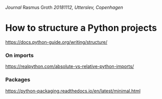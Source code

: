 *Journal*
Rasmus Groth
*20181112, Utterslev, Copenhagen*

# How to structure a Python projects
https://docs.python-guide.org/writing/structure/

### On imports
https://realpython.com/absolute-vs-relative-python-imports/

### Packages
https://python-packaging.readthedocs.io/en/latest/minimal.html
